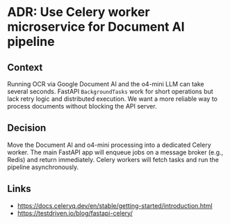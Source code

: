 # ADR: Use Celery worker microservice for Document AI pipeline

## Context
Running OCR via Google Document AI and the o4-mini LLM can take several seconds. FastAPI `BackgroundTasks` work for short operations but lack retry logic and distributed execution. We want a more reliable way to process documents without blocking the API server.

## Decision
Move the Document AI and o4-mini processing into a dedicated Celery worker. The main FastAPI app will enqueue jobs on a message broker (e.g., Redis) and return immediately. Celery workers will fetch tasks and run the pipeline asynchronously.

## Links
- https://docs.celeryq.dev/en/stable/getting-started/introduction.html
- https://testdriven.io/blog/fastapi-celery/

